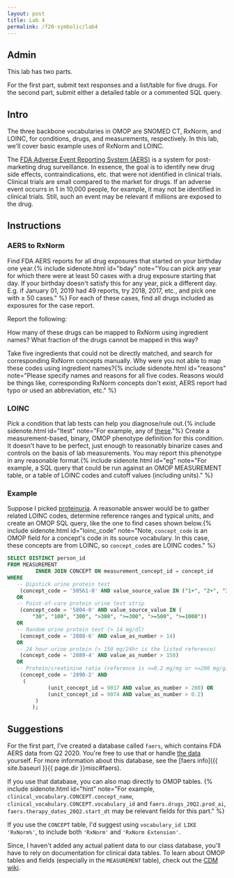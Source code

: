 ```yaml
---
layout: post
title: Lab 4
permalink: /f20-symbolic/lab4
---
```



## Admin

This lab has two parts.

For the first part, submit text responses and a list/table for five drugs.
For the second part, submit either a detailed table or a commented SQL query.

## Intro

<span class="newthought">The three backbone</span> vocabularies in OMOP are SNOMED CT, RxNorm, and LOINC, for conditions, drugs, and measurements, respectively.
In this lab, we'll cover basic example uses of RxNorm and LOINC.

The [FDA Adverse Event Reporting System (AERS)](https://www.fda.gov/drugs/surveillance/questions-and-answers-fdas-adverse-event-reporting-system-faers) is a system for post-marketing drug surveillance.
In essence, the goal is to identify new drug side effects, contraindications, etc. that were not identified in clinical trials.
Clinical trials are small compared to the market for drugs.
If an adverse event occurrs in 1 in 10,000 people, for example, it may not be identified in clinical trials.
Still, such an event may be relevant if millions are exposed to the drug.

## Instructions

### AERS to RxNorm

Find FDA AERS reports for all drug exposures that started on your birthday one year.{%
include sidenote.html id="bday" note="You can pick any year for which there were at least 50 cases with a drug exposure starting that day.
If your birthday doesn't satisfy this for any year, pick a different day.
E.g. if January 01, 2019 had 49 reports, try 2018, 2017, etc., and pick one with ≥ 50 cases."
%} For each of these cases, find all drugs included as exposures for the case report.

Report the following:

How many of these drugs can be mapped to RxNorm using ingredient names?
What fraction of the drugs cannot be mapped in this way?

Take five ingredients that could not be directly matched, and search for corresponding RxNorm concepts manually.
Why were you not able to map these codes using ingredient names?{%
include sidenote.html id="reasons" note="Please specify names and reasons for all five codes.
Reasons would be things like, corresponding RxNorm concepts don't exist, AERS report had typo or used an abbreviation, etc."
%}

### LOINC

Pick a condition that lab tests can help you diagnose/rule out.{% include sidenote.html id="ltest" note="For example, any of [these](https://labtestsonline.org/conditions-index)."%}
Create a measurement-based, binary, OMOP phenotype definition for this condition.
It doesn't have to be perfect, just enough to reasonably binarize cases and controls on the basis of lab measurements.
You may report this phenotype in any reasonable format.{% include sidenote.html id="eg" note="For example, a SQL query that could be run against an OMOP MEASUREMENT table, or a table of LOINC codes and cutoff values (including units)." %}

### Example

Suppose I picked [proteinuria](https://labtestsonline.org/conditions/protein-urine-proteinuria).
A reasonable answer would be to gather related LOINC codes, determine reference ranges and typical units, and create an OMOP SQL query, like the one to find cases shown below.{% include sidenote.html id="loinc_code" note="Note, `concept_code` is an OMOP field for a concept's code in its source vocabulary.
In this case, these concepts are from LOINC, so `concept_code`s are LOINC codes." %}

```sql
SELECT DISTINCT person_id
FROM MEASUREMENT
         INNER JOIN CONCEPT ON measurement_concept_id = concept_id
WHERE
   -- Dipstick urine protein test
    (concept_code = '50561-0' AND value_source_value IN ("1+", "2+", "3+"))
   OR
   -- Point-of-care protein urine test strip
    (concept_code = '5804-0' AND value_source_value IN (
        "30", "100", "300", ">300", ">=300", ">=500", ">=1000"))
   OR
   -- Random urine protein test (> 14 mg/dl)
    (concept_code = '2888-6' AND value_as_number > 14)
   OR
   -- 24 hour urine protein (> 150 mg/24hr is the listed reference)
    (concept_code = '2889-4' AND value_as_number > 150)
   OR
   -- Protein/creatinine ratio (reference is <=0.2 mg/mg or <=200 mg/g)
    (concept_code = '2890-2' AND
     (
             (unit_concept_id = 9017 AND value_as_number > 200) OR
             (unit_concept_id = 9074 AND value_as_number > 0.2)
         )
        );
```

## Suggestions

For the first part, I've created a database called `faers`, which contains FDA AERS data from Q2 2020.
You're free to use that or handle [the data](https://fis.fda.gov/extensions/FPD-QDE-FAERS/FPD-QDE-FAERS.html) yourself.
For more information about this database, see the [faers info]({{ site.baseurl }}{{ page.dir }}misc#faers).

If you use that database, you can also map directly to OMOP tables. {% include sidenote.html id="hint" note="For example, `clinical_vocabulary.CONCEPT.concept_name`, `clinical_vocabulary.CONCEPT.vocabulary_id` and `faers.drugs_20Q2.prod_ai`, `faers.therapy_dates_20Q2.start_dt` may be relevant fields for this part." %}

If you use the `CONCEPT` table, I'd suggest using `vocabulary_id LIKE 'RxNorm%'`, to include both `'RxNorm'` and `'RxNorm Extension'`.

Since, I haven't added any actual patient data to our class database, you'll have to rely on documentation for clinical data tables.
To learn about OMOP tables and fields (especially in the `MEASUREMENT` table), check out the [CDM wiki](https://github.com/OHDSI/CommonDataModel/wiki).
